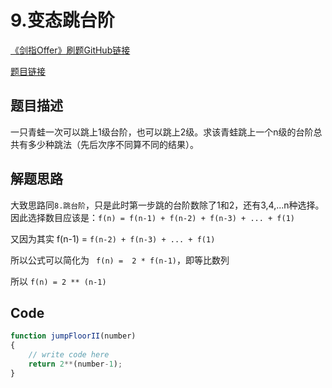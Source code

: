 # 9.变态跳台阶

[《剑指Offer》刷题GitHub链接](https://github.com/zhning12/Coding-Interviews)

[题目链接](https://www.nowcoder.com/practice/22243d016f6b47f2a6928b4313c85387?tpId=13&tqId=11162&rp=1&ru=/ta/coding-interviews&qru=/ta/coding-interviews/question-ranking)

## 题目描述
一只青蛙一次可以跳上1级台阶，也可以跳上2级。求该青蛙跳上一个n级的台阶总共有多少种跳法（先后次序不同算不同的结果）。

## 解题思路
大致思路同`8.跳台阶`，只是此时第一步跳的台阶数除了1和2，还有3,4,...n种选择。因此选择数目应该是：`f(n) = f(n-1) + f(n-2) + f(n-3) + ... + f(1)`

又因为其实 f(n-1) = `f(n-2) + f(n-3) + ... + f(1)`

所以公式可以简化为 ` f(n) =  2 * f(n-1)`，即等比数列

所以 `f(n) = 2 ** (n-1)`

  
## Code

```javascript
function jumpFloorII(number)
{
    // write code here
    return 2**(number-1);
}
```
